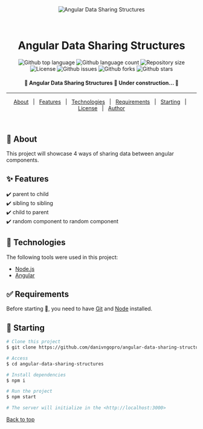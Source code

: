 <div align="center" id="top"> 
  <img src="./.github/app.gif" alt="Angular Data Sharing Structures" />

  &#xa0;

  <!-- <a href="https://angulardatasharingstructures.netlify.app">Demo</a> -->
</div>

<h1 align="center">Angular Data Sharing Structures</h1>

<p align="center">
  <img alt="Github top language" src="https://img.shields.io/github/languages/top/danivngopro/angular-data-sharing-structures?color=56BEB8">

  <img alt="Github language count" src="https://img.shields.io/github/languages/count/danivngopro/angular-data-sharing-structures?color=56BEB8">

  <img alt="Repository size" src="https://img.shields.io/github/repo-size/danivngopro/angular-data-sharing-structures?color=56BEB8">

  <img alt="License" src="https://img.shields.io/github/license/danivngopro/angular-data-sharing-structures?color=56BEB8">

  <img alt="Github issues" src="https://img.shields.io/github/issues/danivngopro/angular-data-sharing-structures?color=56BEB8" />

  <img alt="Github forks" src="https://img.shields.io/github/forks/danivngopro/angular-data-sharing-structures?color=56BEB8" />

  <img alt="Github stars" src="https://img.shields.io/github/stars/danivngopro/angular-data-sharing-structures?color=56BEB8" />
</p>

<!-- Status -->

<h4 align="center"> 
	🚧  Angular Data Sharing Structures 🚀 Under construction...  🚧
</h4> 

<hr>

<p align="center">
  <a href="#dart-about">About</a> &#xa0; | &#xa0; 
  <a href="#sparkles-features">Features</a> &#xa0; | &#xa0;
  <a href="#rocket-technologies">Technologies</a> &#xa0; | &#xa0;
  <a href="#white_check_mark-requirements">Requirements</a> &#xa0; | &#xa0;
  <a href="#checkered_flag-starting">Starting</a> &#xa0; | &#xa0;
  <a href="#memo-license">License</a> &#xa0; | &#xa0;
  <a href="https://github.com/danivngopro" target="_blank">Author</a>
</p>

<br>

## :dart: About ##

This project will showcase 4 ways of sharing data between angular components.

## :sparkles: Features ##

:heavy_check_mark: parent to child\
:heavy_check_mark: sibling to sibling\
:heavy_check_mark: child to parent\
:heavy_check_mark: random component to random component

## :rocket: Technologies ##

The following tools were used in this project:

- [Node.js](https://nodejs.org/en/)
- [Angular](https://angular.io/)

## :white_check_mark: Requirements ##

Before starting :checkered_flag:, you need to have [Git](https://git-scm.com) and [Node](https://nodejs.org/en/) installed.

## :checkered_flag: Starting ##

```bash
# Clone this project
$ git clone https://github.com/danivngopro/angular-data-sharing-structures

# Access
$ cd angular-data-sharing-structures

# Install dependencies
$ npm i

# Run the project
$ npm start

# The server will initialize in the <http://localhost:3000>
```

<a href="#top">Back to top</a>
